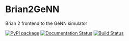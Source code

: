 Brian2GeNN
==========

Brian 2 frontend to the GeNN simulator

[![PyPI package](https://img.shields.io/pypi/v/Brian2GeNN.svg)](https://pypi.python.org/pypi/Brian2)
[![Documentation Status](https://readthedocs.org/projects/brian2genn/badge/?version=stable)](https://brian2genn.readthedocs.io/en/stable/?badge=stable)
[![Build Status](https://dev.azure.com/brian-team/Brian2GeNN/_apis/build/status/brian-team.brian2genn)](https://dev.azure.com/brian-team/Brian2GeNN/_build/latest?definitionId=1)
